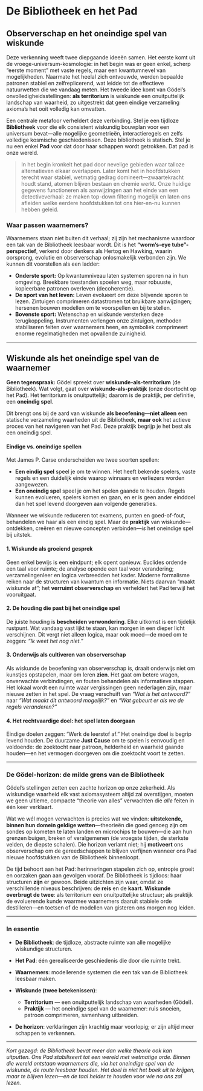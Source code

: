 # De Bibliotheek en het Pad

## Observerschap en het oneindige spel van wiskunde

Deze verkenning weeft twee diepgaande ideeën samen. Het eerste komt uit de vroege-universum-kosmologie: in het begin was er geen enkel, scherp “eerste moment” met vaste regels, maar een kwantumnevel van mogelijkheden. Naarmate het heelal zich ontvouwde, werden bepaalde patronen stabiel en zelfreplicerend, wat leidde tot de effectieve natuurwetten die we vandaag meten. Het tweede idee komt van Gödel’s onvolledigheidsstellingen: **als territorium** is wiskunde een onuitputtelijk landschap van waarheid, zo uitgestrekt dat geen eindige verzameling axioma’s het ooit volledig kan omvatten.

Een centrale metafoor verheldert deze verbinding. Stel je een tijdloze **Bibliotheek** voor die elk consistent wiskundig bouwplan voor een universum bevat—alle mogelijke geometrieën, interactieregels en zelfs volledige kosmische geschiedenissen. Deze bibliotheek is statisch. Stel je nu een enkel **Pad** voor dat door haar schappen wordt getrokken. Dat pad is onze wereld.

> In het begin kronkelt het pad door nevelige gebieden waar talloze alternatieven elkaar overlappen. Later komt het in hoofdstukken terecht waar stabiel, wetmatig gedrag domineert—zwaartekracht houdt stand, atomen blijven bestaan en chemie werkt. Onze huidige gegevens functioneren als aanwijzingen aan het einde van een detectiveverhaal: ze maken top-down filtering mogelijk en laten ons afleiden welke eerdere hoofdstukken tot ons hier-en-nu kunnen hebben geleid.

### Waar passen waarnemers?

Waarnemers staan niet buiten dit verhaal; zij zijn het mechanisme waardoor een tak van de Bibliotheek leesbaar wordt. Dit is het **“worm’s-eye tube”-perspectief**, verkend door denkers als Hertog en Hawking, waarin oorsprong, evolutie en observerschap onlosmakelijk verbonden zijn. We kunnen dit voorstellen als een ladder:

* **Onderste sport:** Op kwantumniveau laten systemen sporen na in hun omgeving. Breekbare toestanden spoelen weg, maar robuuste, kopieerbare patronen overleven (decoherentie).
* **De sport van het leven:** Leven evolueert om deze blijvende sporen te lezen. Zintuigen comprimeren datastromen tot bruikbare aanwijzingen; hersenen bouwen modellen om te voorspellen en bij te stellen.
* **Bovenste sport:** Wetenschap en wiskunde versterken deze terugkoppeling. Instrumenten verlengen onze zintuigen, methoden stabiliseren feiten over waarnemers heen, en symboliek comprimeert enorme regelmatigheden met opvallende zuinigheid.

---

## Wiskunde als het oneindige spel van de waarnemer

**Geen tegenspraak:** Gödel spreekt over **wiskunde-als-territorium** (de Bibliotheek). Wat volgt, gaat over **wiskunde-als-praktijk** (onze doortocht op het Pad). Het territorium is onuitputtelijk; daarom is de praktijk, per definitie, een **oneindig spel**.

Dit brengt ons bij de aard van wiskunde **als beoefening**—**niet alleen** een statische verzameling waarheden uit de Bibliotheek, **maar ook** het actieve proces van het navigeren van het Pad. Deze praktijk begrijp je het best als een oneindig spel.

#### **Eindige vs. oneindige spellen**

Met James P. Carse onderscheiden we twee soorten spellen:

* **Een eindig spel** speel je om te winnen. Het heeft bekende spelers, vaste regels en een duidelijk einde waarop winnaars en verliezers worden aangewezen.
* **Een oneindig spel** speel je om het spelen gaande te houden. Regels kunnen evolueren, spelers komen en gaan, en er is geen ander einddoel dan het spel levend doorgeven aan volgende generaties.

Wanneer we wiskunde reduceren tot examens, punten en goed-of-fout, behandelen we haar als een eindig spel. Maar de **praktijk** van wiskunde—ontdekken, creëren en nieuwe concepten verbinden—*is* het oneindige spel bij uitstek.

#### 1. Wiskunde als groeiend gesprek

Geen enkel bewijs is een eindpunt; elk opent opnieuw. Euclides ordende een taal voor ruimte; de analyse opende een taal voor verandering; verzamelingenleer en logica verbreedden het kader. Moderne formalisme reiken naar de structuren van kwantum en informatie. Niets daarvan “maakt wiskunde af”; het **verruimt observerschap** en verheldert het Pad terwijl het vooruitgaat.

#### 2. De houding die past bij het oneindige spel

De juiste houding is **bescheiden verwondering**. Elke uitkomst is een tijdelijk rustpunt. Wat vandaag vast lijkt te staan, kan morgen in een dieper licht verschijnen. Dit vergt niet alleen logica, maar ook moed—de moed om te zeggen: *“Ik weet het nog niet.”*

#### 3. Onderwijs als cultiveren van observerschap

Als wiskunde de beoefening van observerschap is, draait onderwijs niet om kunstjes opstapelen, maar om leren **zien**. Het gaat om betere vragen, onverwachte verbindingen, en fouten behandelen als informatieve stappen. Het lokaal wordt een ruimte waar vergissingen geen nederlagen zijn, maar nieuwe zetten in het spel. De vraag verschuift van *“Wat is het antwoord?”* naar *“Wat maakt dit antwoord mogelijk?”* en *“Wat gebeurt er als we de regels veranderen?”*

#### 4. Het rechtvaardige doel: het spel laten doorgaan

Eindige doelen zeggen: “Werk de leerstof af.” Het oneindige doel is begrip levend houden. De duurzame **Just Cause** om te spelen is eenvoudig en voldoende: de zoektocht naar patroon, helderheid en waarheid gaande houden—en het vermogen doorgeven om die zoektocht voort te zetten.

---

### De Gödel-horizon: de milde grens van de Bibliotheek

Gödel’s stellingen zetten een zachte horizon op onze zekerheid. Als wiskundige waarheid elk vast axiomasysteem altijd zal overstijgen, moeten we geen ultieme, compacte “theorie van alles” verwachten die *alle* feiten in één keer verklaart.

Wat we wél mogen verwachten is precies wat we vinden: **uitstekende, binnen hun domein geldige wetten**—theorieën die goed genoeg zijn om sondes op kometen te laten landen en microchips te bouwen—die aan hun grenzen buigen, breken of veralgemenen (de vroegste tijden, de sterkste velden, de diepste schalen). Die horizon verlamt niet; hij **motiveert** ons observerschap om de gereedschappen te blijven verfijnen wanneer ons Pad nieuwe hoofdstukken van de Bibliotheek binnenloopt.

De tijd behoort aan het Pad: herinneringen stapelen zich op, entropie groeit en oorzaken gaan aan gevolgen vooraf. De Bibliotheek is tijdloos: haar structuren **zijn** er gewoon. Beide uitzichten zijn waar, omdat ze verschillende niveaus beschrijven: de **reis** en de **kaart**. **Wiskunde overbrugt de twee**: als territorium een onuitputtelijke structuur; als praktijk de evoluerende kunde waarmee waarnemers daaruit stabiele orde destilleren—en toetsen of de modellen van gisteren ons morgen nog leiden.

---

### In essentie

* **De Bibliotheek**: de tijdloze, abstracte ruimte van alle mogelijke wiskundige structuren.
* **Het Pad**: één gerealiseerde geschiedenis die door die ruimte trekt.
* **Waarnemers**: modellerende systemen die een tak van de Bibliotheek leesbaar maken.
* **Wiskunde (twee betekenissen)**:

  * **Territorium** — een onuitputtelijk landschap van waarheden (Gödel).
  * **Praktijk** — het oneindige spel van de waarnemer: ruis snoeien, patroon comprimeren, samenhang uitbreiden.
* **De horizon**: verklaringen zijn krachtig maar voorlopig; er zijn altijd meer schappen te verkennen.

---

*Kort gezegd: de Bibliotheek bevat meer dan welke theorie ook kan uitputten. Ons Pad stabiliseert tot een wereld met wetmatige orde. Binnen die wereld ontstaan waarnemers die, via het oneindige spel van de wiskunde, de route leesbaar houden. Het doel is niet het boek uit te krijgen, maar te blijven lezen—en de taal helder te houden voor wie na ons zal lezen.*

